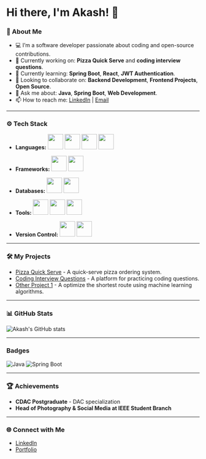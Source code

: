 # Hi there, I'm Akash! 👋

### 🚀 About Me
- 💻 I’m a software developer passionate about coding and open-source contributions.
- 🔭 Currently working on: **Pizza Quick Serve** and **coding interview questions**.
- 🌱 Currently learning: **Spring Boot**, **React**, **JWT Authentication**.
- 👯 Looking to collaborate on: **Backend Development**, **Frontend Projects**, **Open Source**.
- 💬 Ask me about: **Java**, **Spring Boot**, **Web Development**.
- 📫 How to reach me: [LinkedIn](https://www.linkedin.com/in/akashw16/) | [Email](mailto:Akashwani.iacsd@gmail.com)

---

### ⚙️ Tech Stack

- **Languages:**
  <img src="https://cdn.jsdelivr.net/npm/simple-icons@v8/icons/java.svg" width="40" height="40"/> 
  <img src="https://cdn.jsdelivr.net/npm/simple-icons@v8/icons/javascript.svg" width="40" height="40"/> 
  <img src="https://cdn.jsdelivr.net/npm/simple-icons@v8/icons/html5.svg" width="40" height="40"/> 
  <img src="https://cdn.jsdelivr.net/npm/simple-icons@v8/icons/css3.svg" width="40" height="40"/> 

- **Frameworks:**
  <img src="https://cdn.jsdelivr.net/npm/simple-icons@v8/icons/springboot.svg" width="40" height="40"/> 
  <img src="https://cdn.jsdelivr.net/npm/simple-icons@v8/icons/react.svg" width="40" height="40"/> 

- **Databases:**
  <img src="https://cdn.jsdelivr.net/npm/simple-icons@v8/icons/mysql.svg" width="40" height="40"/> 
  <img src="https://cdn.jsdelivr.net/npm/simple-icons@v8/icons/mongodb.svg" width="40" height="40"/> 

- **Tools:**
  <img src="https://cdn.jsdelivr.net/npm/simple-icons@v8/icons/git.svg" width="40" height="40"/> 
  <img src="https://cdn.jsdelivr.net/npm/simple-icons@v8/icons/docker.svg" width="40" height="40"/> 
  <img src="https://cdn.jsdelivr.net/npm/simple-icons@v8/icons/visualstudiocode.svg" width="40" height="40"/> 

- **Version Control:**
  <img src="https://cdn.jsdelivr.net/npm/simple-icons@v8/icons/github.svg" width="40" height="40"/> 
  <img src="https://cdn.jsdelivr.net/npm/simple-icons@v8/icons/gitlab.svg" width="40" height="40"/> 



---

### 🛠️ My Projects

- [Pizza Quick Serve](https://github.com/Akashw16/pizza-quick-serve) - A quick-serve pizza ordering system.
- [Coding Interview Questions](https://github.com/Akashw16/coding-interview-questions) - A platform for practicing coding questions.
- [Other Project 1](https://github.com/Akashw16/Shortest-Route-Optimization-Using-ML) - A optimize the shortest route using machine learning algorithms.

---

### 📊 GitHub Stats

![Akash's GitHub stats](https://github-readme-stats.vercel.app/api?username=Akashw16&show_icons=true&theme=radical)

---
### Badges

![Java](https://img.shields.io/badge/Java-ED8B00?style=for-the-badge&logo=java&logoColor=white)
![Spring Boot](https://img.shields.io/badge/Spring_Boot-6DB33F?style=for-the-badge&logo=spring&logoColor=white)

---

### 🏆 Achievements
- **CDAC Postgraduate** - DAC specialization
- **Head of Photography & Social Media at IEEE Student Branch**

---

### 🌐 Connect with Me

- [LinkedIn](https://www.linkedin.com/in/akashw16)
- [Portfolio](https://yourportfolio.com)
